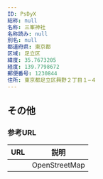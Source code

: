 ```yaml
---
ID: PsDyX
総称: null
名称: 三峯神社
名称読み: null
別名: null
都道府県: 東京都
区域: 足立区
緯度: 35.7673205
経度: 139.7798672
郵便番号: 1230844
住所: 東京都足立区興野２丁目１−４
---
```


## その他

### 参考URL

| URL | 説明          |
| --- | ------------- |
|     | OpenStreetMap |
